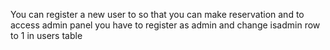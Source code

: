 You can register a new user to so that you can make reservation
and to access admin panel you have to register as admin and change isadmin row to 1 in users table
